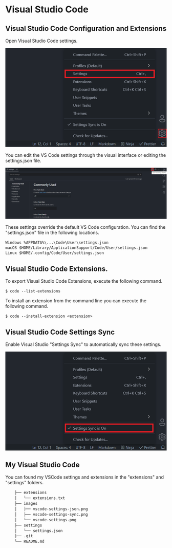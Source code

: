 # Visual Studio Code

## Visual Studio Code Configuration and Extensions

Open Visual Studio Code settings.

![How to open vscode settings.](./images/vscode-settings.png)

You can edit the VS Code settings through the visual interface or editing the settings.json file.

![How to open "settings.json" file.](./images/vscode-settings-json.png)

These settings override the default VS Code configuration. You can find the "settings.json" file in the following locations.

```
Windows %APPDATA%\...\Code\User\settings.json
macOS $HOME/Library/ApplicationSupport/Code/User/settings.json
Linux $HOME/.config/Code/User/settings.json
```

## Visual Studio Code Extensions.

To export Visual Studio Code Extensions, execute the following command.

```console
$ code --list-extensions
```

To install an extension from the command line you can execute the following command.

```console
$ code --install-extension <extension>
```

## Visual Studio Code Settings Sync

Enable Visual Studio "Settings Sync" to automatically sync these settings.

![How to activate VS Code Settings Sync.](./images/vscode-settings-sync.png)

## My Visual Studio Code

You can found my VSCode settings and extensions in the "extensions" and "settings" folders.

```bash
    ├── extensions
    │   └── extensions.txt
    ├── images
    │   ├── vscode-settings-json.png
    │   ├── vscode-settings-sync.png
    │   └── vscode-settings.png
    ├── settings
    │   └── settings.json
    ├── .git
    └── README.md
```
